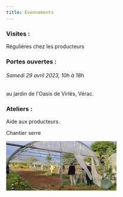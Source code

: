 ```yaml
---
title: Évennements
---
```

### Visites :

Régulières chez les producteurs

### Portes ouvertes :

###### Samedi 29 avril 2023, 10h à 18h
au jardin de l'Oasis de Virlès, Vérac.




### Ateliers :

Aide aux producteurs.

Chantier serre

![Réparation de la serre](https://github.com/laem-amap/test-website-repo-3796/blob/main/images/resized_Serre-chantier.jpg?raw=true "Après un coup de vent")